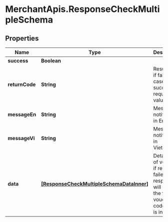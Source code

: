 # MerchantApis.ResponseCheckMultipleSchema

## Properties

Name | Type | Description | Notes
------------ | ------------- | ------------- | -------------
**success** | **Boolean** |  | [optional] 
**returnCode** | **String** | Result code if failed. In case of successful request: value is null | [optional] 
**messageEn** | **String** | Message notification in English | [optional] 
**messageVi** | **String** | Message notification in Vietnamese | [optional] 
**data** | [**[ResponseCheckMultipleSchemaDataInner]**](ResponseCheckMultipleSchemaDataInner.md) | Detail items of voucher, if result is failed, response will return the first voucher code which is invalid | [optional] 


